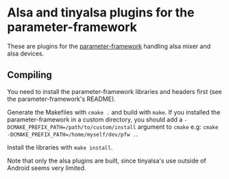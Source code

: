 # Alsa and tinyalsa plugins for the parameter-framework

These are plugins for the
[parameter-framework](https://github.com/01org/parameter-framework)
handling alsa mixer and alsa devices.

## Compiling

You need to install the parameter-framework libraries and headers first (see
the parameter-framework's README).

Generate the Makefiles with `cmake .` and build with `make`.  If you installed
the parameter-framework in a custom directory, you should add a
`-DCMAKE_PREFIX_PATH=/path/to/custom/install` argument to `cmake` e.g:
`cmake -DCMAKE_PREFIX_PATH=/home/myself/dev/pfw .`.

Install the libraries with `make install`.

Note that only the alsa plugins are built, since tinyalsa's use outside of
Android seems very limited.
